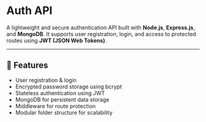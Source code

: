 # Auth API

A lightweight and secure authentication API built with **Node.js**, **Express.js**, and **MongoDB**. It supports user registration, login, and access to protected routes using **JWT (JSON Web Tokens)**.

---

## 🚀 Features

- User registration & login
- Encrypted password storage using bcrypt
- Stateless authentication using JWT
- MongoDB for persistent data storage
- Middleware for route protection
- Modular folder structure for scalability

